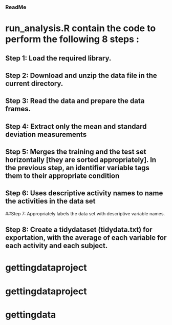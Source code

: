 ### ReadMe
# run_analysis.R contain the code to perform the following 8 steps : 

## Step 1: Load the required library. 
## Step 2: Download and unzip the data file in the current directory. 
## Step 3: Read the data and prepare the data frames.
## Step 4: Extract only the mean and standard deviation measurements
## Step 5: Merges the training and the test set horizontally [they are sorted appropriately]. In the previous step, an identifier variable tags them to their appropriate condition 
## Step 6: Uses descriptive activity names to name the activities in the data set
##Step 7: Appropriately labels the data set with descriptive variable names. 
## Step 8: Create a tidydataset (tidydata.txt) for exportation, with the average of each variable for each activity and each subject.
# gettingdataproject
# gettingdataproject
# gettingdata
